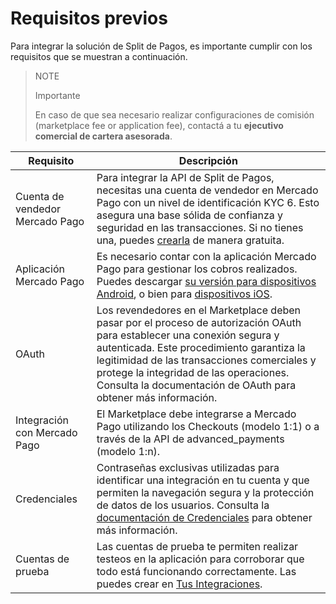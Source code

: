 # Requisitos previos

Para integrar la solución de Split de Pagos, es importante cumplir con los requisitos que se muestran a continuación.

> NOTE
>
> Importante
>
> En caso de que sea necesario realizar configuraciones de comisión (marketplace fee or application fee), contactá a tu **ejecutivo comercial de cartera asesorada**.

| Requisito                        | Descripción                                                                                                                                                                                                                                      |
|----------------------------------|--------------------------------------------------------------------------------------------------------------------------------------------------------------------------------------------------------------------------------------------------|
| Cuenta de vendedor Mercado Pago   | Para integrar la API de Split de Pagos, necesitas una cuenta de vendedor en Mercado Pago con un nivel de identificación KYC 6. Esto asegura una base sólida de confianza y seguridad en las transacciones. Si no tienes una, puedes [crearla](https://www.mercadopago.com.ar/hub/registration/landing) de manera gratuita. |
| Aplicación Mercado Pago           | Es necesario contar con la aplicación Mercado Pago para gestionar los cobros realizados. Puedes descargar [su versión para dispositivos Android](https://play.google.com/store/apps/details?id=com.mercadopago.wallet&hl=es_419), o bien para [dispositivos iOS](https://apps.apple.com/ar/app/mercado-pago/id925436649).                                                                       |
| OAuth                            | Los revendedores en el Marketplace deben pasar por el proceso de autorización OAuth para establecer una conexión segura y autenticada. Este procedimiento garantiza la legitimidad de las transacciones comerciales y protege la integridad de las operaciones. Consulta la documentación de OAuth para obtener más información. |
| Integración con Mercado Pago      | El Marketplace debe integrarse a Mercado Pago utilizando los Checkouts (modelo 1:1) o a través de la API de advanced_payments (modelo 1:n).                                                                                                           |
| Credenciales                     | Contraseñas exclusivas utilizadas para identificar una integración en tu cuenta y que permiten la navegación segura y la protección de datos de los usuarios. Consulta la [documentación de Credenciales](https://www.mercadopago.com.ar/developers/es/docs/split-payment/additional-content/your-integrations/credentials) para obtener más información.                     |
| Cuentas de prueba                 | Las cuentas de prueba te permiten realizar testeos en la aplicación para corroborar que todo está funcionando correctamente. Las puedes crear en [Tus Integraciones](https://www.mercadopago.com.ar/developers/panel/app).                                                                              |
